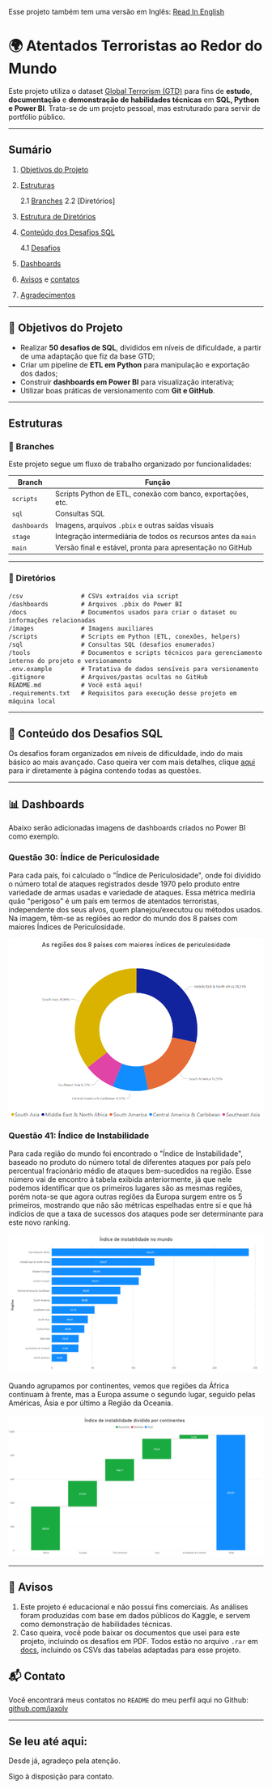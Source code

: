Esse projeto também tem uma versão em Inglês: [Read In English](/README.md)

# 🌍 Atentados Terroristas ao Redor do Mundo

Este projeto utiliza o dataset [Global Terrorism (GTD)](https://www.kaggle.com/datasets/START-UMD/gtd) para fins de **estudo**, **documentação** e **demonstração de habilidades técnicas** em **SQL, Python e Power BI**. Trata-se de um projeto pessoal, mas estruturado para servir de portfólio público.

---

## Sumário
1. [Objetivos do Projeto](#-objetivos-do-projeto)
2. [Estruturas](#estruturas)

    2.1 [Branches]()
    2.2 [Diretórios]
3. [Estrutura de Diretórios](#-estrutura-de-diretórios)
4. [Conteúdo dos Desafios SQL](#-conteúdo-dos-desafios-sql)
   
    4.1 [Desafios](sql/DESAFIOS.md)
6. [Dashboards](#-dashboards)
7. [Avisos](#-avisos) e [contatos](#-contato)
8. [Agradecimentos](#se-leu-até-aqui)

---

## 🎯 Objetivos do Projeto

- Realizar **50 desafios de SQL**, divididos em níveis de dificuldade, a partir de uma adaptação que fiz da base GTD;
- Criar um pipeline de **ETL em Python** para manipulação e exportação dos dados;
- Construir **dashboards em Power BI** para visualização interativa;
- Utilizar boas práticas de versionamento com **Git e GitHub**.

---

## Estruturas

### 🚀 Branches

Este projeto segue um fluxo de trabalho organizado por funcionalidades:

| Branch | Função |
|-|-|
| `scripts` | Scripts Python de ETL, conexão com banco, exportações, etc. |
| `sql` | Consultas SQL |
| `dashboards` | Imagens, arquivos `.pbix` e outras saídas visuais |
| `stage` | Integração intermediária de todos os recursos antes da `main` |
| `main` | Versão final e estável, pronta para apresentação no GitHub |

---

### 📁 Diretórios
```
/csv                # CSVs extraídos via script
/dashboards         # Arquivos .pbix do Power BI
/docs               # Documentos usados para criar o dataset ou informações relacionadas
/images             # Imagens auxiliares
/scripts            # Scripts em Python (ETL, conexões, helpers)
/sql                # Consultas SQL (desafios enumerados)
/tools              # Documentos e scripts técnicos para gerenciamento interno do projeto e versionamento
.env.example        # Tratativa de dados sensíveis para versionamento
.gitignore          # Arquivos/pastas ocultas no GitHub
README.md           # Você está aqui! 
.requirements.txt   # Requisitos para execução desse projeto em máquina local
```

---

## 🧠 Conteúdo dos Desafios SQL
Os desafios foram organizados em níveis de dificuldade, indo do mais básico ao mais avançado. Caso queira ver com mais detalhes, clique [aqui](sql/DESAFIOS.md) para ir diretamente à página contendo todas as questões.

---

## 📊 Dashboards
Abaixo serão adicionadas imagens de dashboards criados no Power BI como exemplo.

### Questão 30: Índice de Periculosidade
Para cada país, foi calculado o "Índice de Periculosidade", onde foi dividido o número total de ataques registrados desde 1970 pelo produto entre variedade de armas usadas e variedade de ataques. Essa métrica mediria quão "perigoso" é um país em termos de atentados terroristas, independente dos seus alvos, quem planejou/executou ou métodos usados. Na imagem, têm-se as regiões ao redor do mundo dos 8 países com maiores Índices de Periculosidade.

![Regiões dos 8 países com maiores índices de periculosidade](/images/questao_30_grafico_de_donut.png)

### Questão 41: Índice de Instabilidade
Para cada região do mundo foi encontrado o "Índice de Instabilidade", baseado no produto do número total de diferentes ataques por país pelo percentual fracionário médio de ataques bem-sucedidos na região. Esse número vai de encontro à tabela exibida anteriormente, já que nele podemos identificar que os primeiros lugares são as mesmas regiões, porém nota-se que agora outras regiões da Europa surgem entre os 5 primeiros, mostrando que não são métricas espelhadas entre si e que há indícios de que a taxa de sucessos dos ataques pode ser determinante para este novo ranking.

![Índice de instabilidade por região em ordem decrescente](/images/questao_41_grafico_de_barras.png)

Quando agrupamos por continentes, vemos que regiões da África continuam à frente, mas a Europa assume o segundo lugar, seguido pelas Américas, Ásia e por último a Região da Oceania.

![Continentes divididos por índice de instabilidade](/images/questao_41_grafico_cascata.png)

---

## 📌 Avisos
1) Este projeto é educacional e não possui fins comerciais. As análises foram produzidas com base em dados públicos do Kaggle, e servem como demonstração de habilidades técnicas.
2) Caso queira, você pode baixar os documentos que usei para este projeto, incluindo os desafios em PDF. Todos estão no arquivo `.rar` em [docs](docs), incluindo os CSVs das tabelas adaptadas para esse projeto.

## 📬 Contato
Você encontrará meus contatos no `README` do meu perfil aqui no Github: [github.com/jaxolv](https://github.com/jaxolv)

---

## Se leu até aqui:
Desde já, agradeço pela atenção.

Sigo à disposição para contato.
